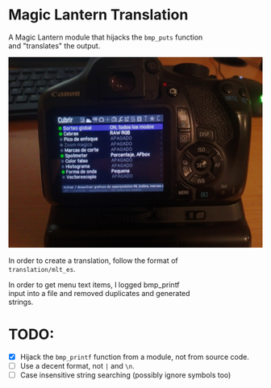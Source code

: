 # Magic Lantern Translation
A Magic Lantern module that hijacks the `bmp_puts` function  
and "translates" the output.

![demo](demo.jpg)

In order to create a translation, follow the format of  
`translation/mlt_es`.  

In order to get menu text items, I logged bmp_printf  
input into a file and removed duplicates and generated  
strings.  

# TODO:
- [x] Hijack the `bmp_printf` function from a module, not from source code.
- [ ] Use a decent format, not `|` and `\n`.
- [ ] Case insensitive string searching (possibly ignore symbols too)
